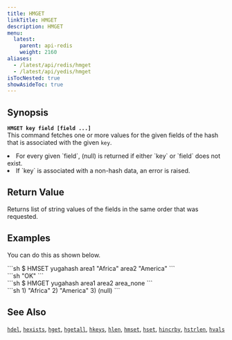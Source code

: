 ```yaml
---
title: HMGET
linkTitle: HMGET
description: HMGET
menu:
  latest:
    parent: api-redis
    weight: 2160
aliases:
  - /latest/api/redis/hmget
  - /latest/api/yedis/hmget
isTocNested: true
showAsideToc: true
---
```


## Synopsis
<b>`HMGET key field [field ...]`</b><br>
This command fetches one or more values for the given fields of the hash that is associated with the given `key`.

<li>For every given `field`, (null) is returned if either `key` or `field` does not exist.</li>
<li>If `key` is associated with a non-hash data, an error is raised.</li>

## Return Value
Returns list of string values of the fields in the same order that was requested.

## Examples

You can do this as shown below.
<div class='copy separator-dollar'>
```sh
$ HMSET yugahash area1 "Africa" area2 "America"
```
</div>
```sh
"OK"
```
<div class='copy separator-dollar'>
```sh
$ HMGET yugahash area1 area2 area_none
```
</div>
```sh
1) "Africa"
2) "America"
3) (null)
```

## See Also
[`hdel`](../hdel/), [`hexists`](../hexists/), [`hget`](../hget/), [`hgetall`](../hgetall/), [`hkeys`](../hkeys/), [`hlen`](../hlen/), [`hmset`](../hmset/), [`hset`](../hset/), [`hincrby`](../hincrby/), [`hstrlen`](../hstrlen/), [`hvals`](../hvals/)
